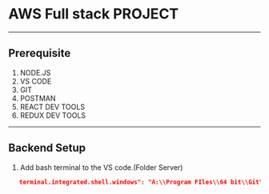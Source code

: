 # **AWS Full stack PROJECT**

___
## Prerequisite
1. NODE.JS
2. VS CODE
3. GIT
4. POSTMAN
5. REACT DEV TOOLS
6. REDUX DEV TOOLS

___
## Backend Setup
1. Add bash terminal to the VS code.(Folder Server)
```JSON
   terminal.integrated.shell.windows": "A:\\Program FIles\\64 bit\\Git\\bin\\bash.exe"
```
